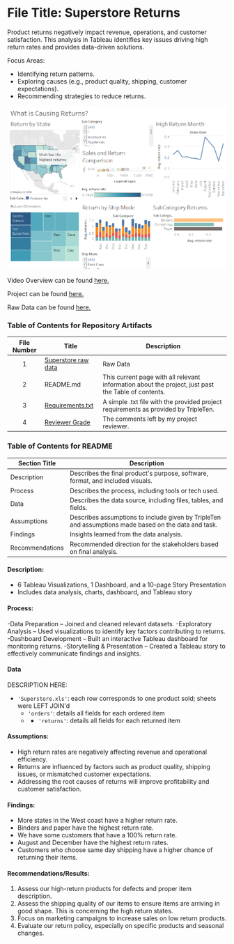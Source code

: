 

# File Title: Superstore Returns 

Product returns negatively impact revenue, operations, and customer satisfaction. This analysis in Tableau identifies key issues driving high return rates and provides data-driven solutions.

Focus Areas:
- Identifying return patterns.
- Exploring causes (e.g., product quality, shipping, customer expectations).
- Recommending strategies to reduce returns.


<img src="https://github.com/SakinahJ/Data_Projects_TripleTen/blob/main/Images/sprint5dashboard.png">

Video Overview can be found <a href='https://www.youtube.com/watch?v=CWi3l8SP6xs'><u>here</u>.</a>

Project can be found <a href='https://public.tableau.com/views/Sprint5ProjectEdited/Story1?:language=en-US&:sid=&:redirect=auth&:display_count=n&:origin=viz_share_link'><u>here</u>.</a>

Raw Data can be found <a href='https://docs.google.com/spreadsheets/d/12VWYzMGzCs2y1U4VyKe-Jlu0EI3dMkJPdAqE4jwFqsM/edit?usp=sharing'><u>here</u>.</a>

### Table of Contents for Repository Artifacts
| File Number | Title | Description |
| :-----------: | ----------- |----------- |
| 1 | [Superstore raw data](https://docs.google.com/spreadsheets/d/12VWYzMGzCs2y1U4VyKe-Jlu0EI3dMkJPdAqE4jwFqsM/edit?usp=sharing) | Raw Data |
| 2 | README.md | This current page with all relevant information about the project, just past the Table of contents. |
| 3 | [Requirements.txt](https://docs.google.com/document/d/1fup3fSwacoH9fDKhvmhHKg_UpLletwsS9u8RP3jPxyc/edit?usp=sharing) | A simple .txt file with the provided project requirements as provided by TripleTen. |
| 4 | [Reviewer Grade](https://github.com/SakinahJ/Data_Projects_TripleTen/blob/main/Images/reviewergradesuperstorereturn.png) | The comments left by my project reviewer. |


### Table of Contents for README
| Section Title | Description |
| ----------- |----------- |
| Description | Describes the final product's purpose, software, format, and included visuals. |
| Process | Describes the process, including tools or tech used. |
| Data | Describes the data source, including files, tables, and fields. |
| Assumptions | Describes assumptions to include given by TripleTen and assumptions made based on the data and task. |
| Findings | Insights learned from the data analysis. |
| Recommendations | Recommended direction for the stakeholders based on final analysis. |

#### Description:
- 6 Tableau Visualizations, 1 Dashboard, and a 10-page Story Presentation
- Includes data analysis, charts, dashboard, and Tableau story

#### Process:
-Data Preparation – Joined and cleaned relevant datasets.
-Exploratory Analysis – Used visualizations to identify key factors contributing to returns.
-Dashboard Development – Built an interactive Tableau dashboard for monitoring returns.
-Storytelling & Presentation – Created a Tableau story to effectively communicate findings and insights.

#### Data
DESCRIPTION HERE:
- `'Superstore.xls'`: each row corresponds to one product sold; sheets were LEFT JOIN'd
    - `'orders'`: details all fields for each ordered item
    -  - `'returns'`:  details all fields for each returned item
 

#### Assumptions:
- High return rates are negatively affecting revenue and operational efficiency.
- Returns are influenced by factors such as product quality, shipping issues, or mismatched customer expectations.
- Addressing the root causes of returns will improve profitability and customer satisfaction.


#### Findings:
- More states in the West coast have a higher return rate.
- Binders and paper have the highest return rate.
- We have some customers that have a 100% return rate.
- August and December have the highest return rates.
- Customers who choose same day shipping have a higher chance of returning their items.

#### Recommendations/Results:
1.  Assess our high-return products for defects and proper item description.
2. Assess the shipping quality of our items to ensure items are arriving in good shape. This is concerning the high return states. 
3. Focus on marketing campaigns to increase sales on low return products. 
4.  Evaluate our return policy, especially on specific products and seasonal changes. 



